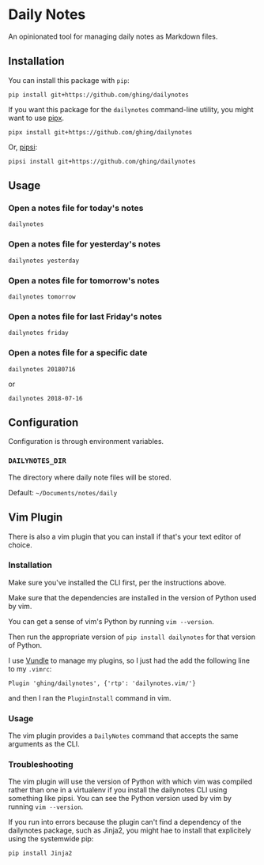 Daily Notes
===========

An opinionated tool for managing daily notes as Markdown files.

Installation
------------

You can install this package with `pip`:

    pip install git+https://github.com/ghing/dailynotes


If you want this package for the `dailynotes` command-line utility, you might want to use [pipx](https://pipxproject.github.io/).

    pipx install git+https://github.com/ghing/dailynotes

Or, [pipsi](https://github.com/mitsuhiko/pipsi):

    pipsi install git+https://github.com/ghing/dailynotes

Usage
-----

### Open a notes file for today's notes

```
dailynotes
```

### Open a notes file for yesterday's notes

```
dailynotes yesterday
```

### Open a notes file for tomorrow's notes

```
dailynotes tomorrow
```

### Open a notes file for last Friday's notes

```
dailynotes friday
```

### Open a notes file for a specific date

```
dailynotes 20180716
```

or

```
dailynotes 2018-07-16
```

Configuration
-------------

Configuration is through environment variables.

### `DAILYNOTES_DIR`

The directory where daily note files will be stored.

Default: `~/Documents/notes/daily`

Vim Plugin
----------

There is also a vim plugin that you can install if that's your text editor of choice.

### Installation

Make sure you've installed the CLI first, per the instructions above.

Make sure that the dependencies are installed in the version of Python used by vim.

You can get a sense of vim's Python by running `vim --version`.

Then run the appropriate version of `pip install dailynotes` for that version of Python.

I use [Vundle](https://github.com/VundleVim/Vundle.vim) to manage my plugins, so I just had the add the following line to my `.vimrc`:

    Plugin 'ghing/dailynotes', {'rtp': 'dailynotes.vim/'}

and then I ran the `PluginInstall` command in vim.

### Usage

The vim plugin provides a `DailyNotes` command that accepts the same arguments as the CLI.

### Troubleshooting

The vim plugin will use the version of Python with which vim was compiled rather than one in a virtualenv if you install the dailynotes CLI using something like pipsi.  You can see the Python version used by vim by running `vim --version`.

If you run into errors because the plugin can't find a dependency of the dailynotes package, such as Jinja2, you might hae to install that explicitely using the systemwide pip:

```
pip install Jinja2
```
